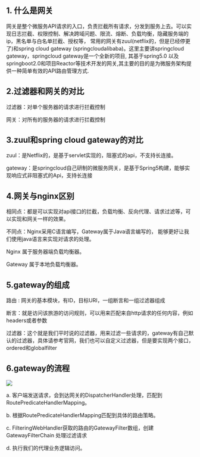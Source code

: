 ## 1. 什么是网关
  网关是整个微服务API请求的入口，负责拦截所有请求，分发到服务上去。可以实现日志拦截、权限控制、解决跨域问题、限流、熔断、负载均衡，隐藏服务端的ip，黑名单与白名单拦截、授权等，
  常用的网关有zuul(netflix的，但是已经停更了)和spring cloud gateway (springcloudalibaba)。这里主要讲springcloud gateway，springcloud gateway是一个全新的项目,
  其基于spring5.0 以及springboot2.0和项目Reactor等技术开发的网关,其主要的目的是为微服务架构提供一种简单有效的API路由管理方式.
  
## 2.过滤器和网关的对比
  过滤器：对单个服务器的请求进行拦截控制
  
  网关：对所有的服务器的请求进行拦截控制
  
## 3.zuul和spring cloud gateway的对比
  zuul：是Netflix的，是基于servlet实现的，阻塞式的api，不支持长连接。

  gateway：是springcloud自己研制的微服务网关，是基于Spring5构建，能够实现响应式非阻塞式的Api，支持长连接

## 4.网关与nginx区别
  相同点：都是可以实现对api接口的拦截，负载均衡、反向代理、请求过滤等，可以实现和网关一样的效果。

  不同点：Nginx采用C语言编写，Gateway属于Java语言编写的， 能够更好让我们使用java语言来实现对请求的处理。

  Nginx 属于服务器端负载均衡器。

  Gateway 属于本地负载均衡器。

## 5.gateway的组成
  路由 : 网关的基本模块，有ID，目标URI，一组断言和一组过滤器组成

  断言：就是访问该旅游的访问规则，可以用来匹配来自http请求的任何内容，例如headers或者参数

  过滤器：这个就是我们平时说的过滤器，用来过滤一些请求的，gateway有自己默认的过滤器，具体请参考官网，我们也可以自定义过滤器，但是要实现两个接口，ordered和globalfilter

## 6.gateway的流程
  ![](https://upload-images.jianshu.io/upload_images/23484242-f4e3147373cd2e08.png?imageMogr2/auto-orient/strip|imageView2/2/w/443/format/webp)
  
  a. 客户端发送请求，会到达网关的DispatcherHandler处理，匹配到RoutePredicateHandlerMapping。
  
  b. 根据RoutePredicateHandlerMapping匹配到具体的路由策略。
  
  c. FilteringWebHandler获取的路由的GatewayFilter数组，创建 GatewayFilterChain 处理过滤请求
  
  d. 执行我们的代理业务逻辑访问。
  


  